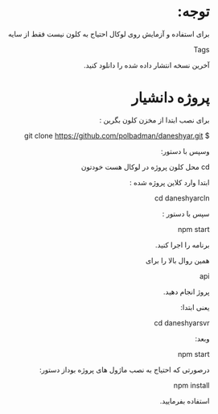 <div dir="rtl">
  
# توجه:
  
برای استفاده و آزمایش روی لوکال احتیاج به کلون نیست فقط از سایه
  
  Tags
  
  آخرین نسخه انتشار داده شده را دانلود کنید.
  
# پروژه دانشیار

برای نصب ابتدا از مخزن کلون بگرین :

$ git clone https://github.com/polbadman/daneshyar.git

وسپس با دستور:

cd محل کلون پروژه در لوکال هست خودتون

ابتدا وارد کلاین پروژه شده :

cd daneshyarcln

سپس با دستور :

npm start

برنامه را اجرا کنید.

همین روال بالا را برای 

api

پروژ انجام دهید.

یعنی ابتدا:

cd daneshyarsvr

وبعد:

npm start

درصورتی که احتیاج به نصب ماژول های پروژه بوداز دستور:

npm install

استفاده بفرمایید.
</div>

